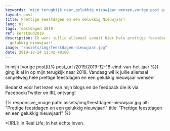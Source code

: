 ```yaml
---
keywords: 'mijn terugkijk naar,gelukkig nieuwjaar wensen,vorige post ging,voor het,lezen van'
layout: post
title: Prettige Feestdagen en een Gelukkig Nieuwjaar!
lang: nl
tags: feestdagen 2019
ref: kerstoud2019
description: Ik wens jullie allemaal vanuit hier hele prettige feestdagen en een heel
  gelukkig nieuwjaar!
image: "/assets/img/feestdagen-nieuwjaar.jpg"
date: 2019-12-24 11:42 +0100
---
```

In mijn [vorige post]({% post_url /2019/2019-12-16-eind-van-het-jaar %}) ging ik al in op mijn terugkijk naar 2019. Vandaag wil ik jullie allemaal simpelweg hele prettige feestdagen en een gelukkig nieuwjaar wensen!

Bedankt voor het lezen van mijn blogs en de feedback die ik via Facebook/Twitter en IRL ontvang!

{% responsive_image path: assets/img/feestdagen-nieuwjaar.jpg alt: "Prettige feestdagen en een gelukkig nieuwjaar!" title: "Prettige feestdagen en een gelukkig nieuwjaar!" %}

*[IRL]: In Real Life; in het echte leven.

